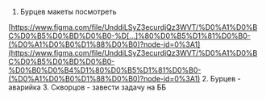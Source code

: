 1. Бурцев макеты посмотреть

[https://www.figma.com/file/UnddiLSyZ3ecurdjQz3WVT/%D0%A1%D0%BC%D0%B5%D0%BD%D0%B0-%D[…]%80%D0%B5%D1%81%D0%B0-(%D0%A1%D0%B0%D1%88%D0%B0)?node-id=0%3A1](https://www.figma.com/file/UnddiLSyZ3ecurdjQz3WVT/%D0%A1%D0%BC%D0%B5%D0%BD%D0%B0-%D0%B0%D0%B4%D1%80%D0%B5%D1%81%D0%B0-(%D0%A1%D0%B0%D1%88%D0%B0)?node-id=0%3A1)
2. Бурцев - аварийка
3. Скворцов - завести задачу на ББ